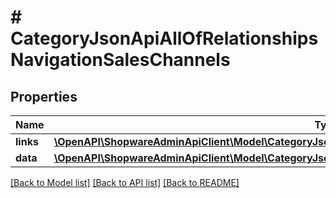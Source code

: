 # # CategoryJsonApiAllOfRelationshipsNavigationSalesChannels

## Properties

Name | Type | Description | Notes
------------ | ------------- | ------------- | -------------
**links** | [**\OpenAPI\ShopwareAdminApiClient\Model\CategoryJsonApiAllOfRelationshipsNavigationSalesChannelsLinks**](CategoryJsonApiAllOfRelationshipsNavigationSalesChannelsLinks.md) |  | [optional]
**data** | [**\OpenAPI\ShopwareAdminApiClient\Model\CategoryJsonApiAllOfRelationshipsNavigationSalesChannelsData[]**](CategoryJsonApiAllOfRelationshipsNavigationSalesChannelsData.md) |  | [optional]

[[Back to Model list]](../../README.md#models) [[Back to API list]](../../README.md#endpoints) [[Back to README]](../../README.md)
